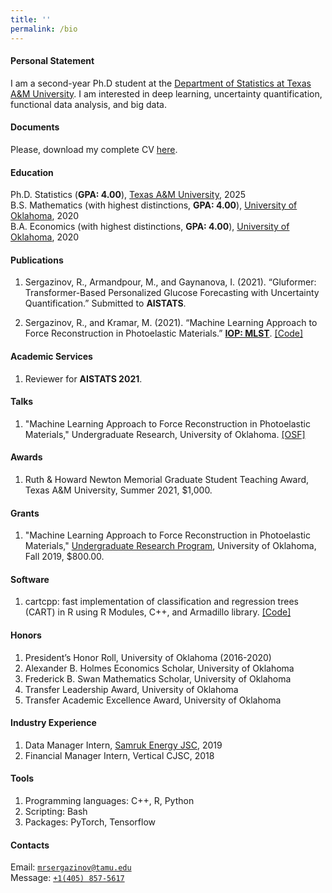```yaml
---
title: ''
permalink: /bio
---
```


#### Personal Statement

I am a second-year Ph.D student at the [Department of Statistics at Texas A&M University](https://stat.tamu.edu/). I am interested in deep learning, uncertainty quantification, functional data analysis, and big data.

#### Documents
Please, download my complete CV [here](https://drive.google.com/file/d/1-N6sYMpYoAFKtGYILjIJvpTSZAAfJZox/view?usp=sharing).

#### Education

Ph.D. Statistics (**GPA: 4.00**), [Texas A&M University](https://stat.tamu.edu/), 2025  
B.S. Mathematics (with highest distinctions, **GPA: 4.00**), [University of Oklahoma](https://www.ou.edu/), 2020  
B.A. Economics (with highest distinctions, **GPA: 4.00**), [University of Oklahoma](https://www.ou.edu/), 2020


#### Publications

1. Sergazinov, R., Armandpour, M., and Gaynanova, I. (2021). “Gluformer: Transformer-Based Personalized Glucose Forecasting with Uncertainty Quantification.” Submitted to **AISTATS**.

2. Sergazinov, R., and Kramar, M. (2021). “Machine Learning Approach to Force Reconstruction in Photoelastic Materials.” [**IOP: MLST**](https://doi.org/10.1088/2632-2153/ac29d5). [\[Code\]](https://github.com/mrsergazinov/particle-force-cnn)

#### Academic Services
1. Reviewer for **AISTATS 2021**.

#### Talks

1. "Machine Learning Approach to Force Reconstruction in Photoelastic Materials," Undergraduate Research, University of Oklahoma. [\[OSF\]](https://osf.io/5epzm/)

#### Awards

1. Ruth & Howard Newton Memorial Graduate Student Teaching Award, Texas A&M University, Summer 2021, $1,000.

#### Grants

1. "Machine Learning Approach to Force Reconstruction in Photoelastic Materials," [Undergraduate Research Program](https://www.ou.edu/honors/undergraduate-research/urop), University of Oklahoma, Fall 2019, $800.00.


#### Software

1. cartcpp: fast implementation of classification and regression trees (CART) in R using R Modules, C++, and Armadillo library. [\[Code\]](https://github.com/mrsergazinov/cartcpp)

#### Honors

1. President’s Honor Roll, University of Oklahoma (2016-2020)
2. Alexander B. Holmes Economics Scholar, University of Oklahoma
3. Frederick B. Swan Mathematics Scholar, University of Oklahoma
4. Transfer Leadership Award, University of Oklahoma
5. Transfer Academic Excellence Award, University of Oklahoma

#### Industry Experience

1. Data Manager Intern, [Samruk Energy JSC](https://www.samruk-energy.kz/en/), 2019
2. Financial Manager Intern, Vertical CJSC, 2018

#### Tools

1. Programming languages: C++, R, Python
2. Scripting: Bash
3. Packages: PyTorch, Tensorflow

#### Contacts

Email: [`mrsergazinov@tamu.edu`](mailto:mrsergazinov@tamu.edu)  
Message: [`+1(405) 857-5617`](sms:14058575617)
